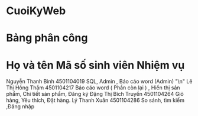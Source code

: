 # CuoiKyWeb

# Bảng phân công 

# Họ và tên	              Mã số sinh viên	         Nhiệm vụ
Nguyễn Thanh Bình	     4501104019	        SQL, Admin ,  Báo cáo word (Admin) "\n"
Lê Thị Hồng Thắm	     4501104217	        Báo cáo word  ( Phần còn lại ) , Hiển thị sản phẩm, Chi tiết sản phẩm, Đăng ký
Đặng Thị Bích Truyền	 4501104264	        Giỏ hàng, Yêu thích, Đặt hàng.
Lý Thanh Xuân	         4501104286	        So sánh, tìm kiếm ,Đăng nhập 
